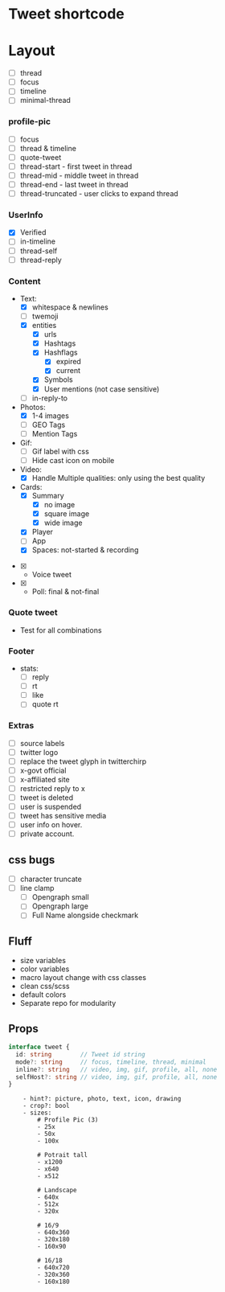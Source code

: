 # Tweet shortcode

# Layout
- [ ] thread
- [ ] focus
- [ ] timeline
- [ ] minimal-thread

### profile-pic

- [ ] focus
- [ ] thread & timeline
- [ ] quote-tweet
- [ ] thread-start - first tweet in thread
- [ ] thread-mid - middle tweet in thread
- [ ] thread-end - last tweet in thread
- [ ] thread-truncated - user clicks to expand thread

### UserInfo

- [x] Verified
- [ ] in-timeline
- [ ] thread-self
- [ ] thread-reply

### Content

- Text:
  - [x] whitespace & newlines
  - [ ] twemoji
  - [x] entities
    - [x] urls
    - [x] Hashtags
    - [x] Hashflags
      - [x] expired
      - [x] current
    - [x] Symbols
    - [x] User mentions (not case sensitive)
  - [ ] in-reply-to

- Photos:
  - [x] 1-4 images
  - [ ] GEO Tags
  - [ ] Mention Tags

- Gif:
  - [ ] Gif label with css
  - [ ] Hide cast icon on mobile
- Video:
  - [x] Handle Multiple qualities: only using the best quality

- Cards:
  - [x] Summary
    - [x] no image
    - [x] square image
    - [x] wide image
  - [x] Player
  - [ ] App
  - [x] Spaces: not-started & recording
- [x] - Voice tweet
- [x] - Poll: final & not-final

### Quote tweet

- Test for all combinations

### Footer

- stats:
  - [ ] reply
  - [ ] rt
  - [ ] like
  - [ ] quote rt

### Extras

- [ ] source labels
- [ ] twitter logo
- [ ] replace the tweet glyph in twitterchirp
- [ ] x-govt official
- [ ] x-affiliated site
- [ ] restricted reply to x
- [ ] tweet is deleted
- [ ] user is suspended
- [ ] tweet has sensitive media
- [ ] user info on hover.
- [ ] private account.

## css bugs

- [ ] character truncate
- [ ] line clamp
  - [ ] Opengraph small
  - [ ] Opengraph large
  - [ ] Full Name alongside checkmark

## Fluff

- size variables
- color variables
- macro layout change with css classes
- clean css/scss
- default colors
- Separate repo for modularity

## Props


```ts
interface tweet {
  id: string        // Tweet id string
  mode?: string     // focus, timeline, thread, minimal
  inline?: string   // video, img, gif, profile, all, none
  selfHost?: string // video, img, gif, profile, all, none
}
```


		- hint?: picture, photo, text, icon, drawing
		- crop?: bool
		- sizes:
			# Profile Pic (3)
			- 25x
			- 50x
			- 100x

			# Potrait tall
			- x1200
			- x640
			- x512

			# Landscape
			- 640x
			- 512x
			- 320x

			# 16/9
			- 640x360
			- 320x180
			- 160x90

			# 16/18
			- 640x720
			- 320x360
			- 160x180

